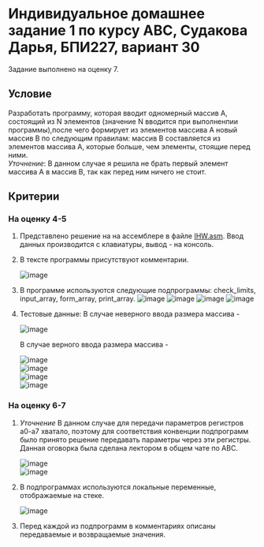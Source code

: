 # Индивидуальное домашнее задание 1 по курсу АВС, Судакова Дарья, БПИ227, вариант 30
Задание выполнено на оценку 7.
## Условие
Разработать программу, которая вводит одномерный массив A, состоящий из N элементов (значение N вводится при выполненпии программы),после чего формирует из элементов массива A новый массив B по следующим правилам: массив В составляется из элементов массива A, которые больше, чем элементы, стоящие перед ними.  
_Уточнение_: В данном случае я решила не брать первый элемент массива А в массив В, так как перед ним ничего не стоит.
## Критерии
### На оценку 4-5
1. Представлено решение на на ассемблере в файле [IHW.asm](IHW.asm). Ввод данных производится с клавиатуры, вывод - на консоль.
2. В тексте программы присутствуют комментарии.
     
   ![image](https://github.com/DaryaAutumn/CS-Architecture-IHW1/assets/72216853/50fa43ad-8bf9-4ea4-8f3a-ff214a6d493b)

3. В программе используются следующие подпрограммы: check_limits, input_array, form_array, print_array.
   ![image](https://github.com/DaryaAutumn/CS-Architecture-IHW1/assets/72216853/c96187bf-385d-4243-b5e0-257c0129573d)
   ![image](https://github.com/DaryaAutumn/CS-Architecture-IHW1/assets/72216853/ffce0a3c-5763-468f-9368-5da0202cb1ae)
   ![image](https://github.com/DaryaAutumn/CS-Architecture-IHW1/assets/72216853/f723d3d9-ac92-4edd-8d1e-0df909ccd241)
   ![image](https://github.com/DaryaAutumn/CS-Architecture-IHW1/assets/72216853/2e2b2d7a-187b-4010-8e67-1efccf70d1c1)

4. Тестовые данные:
   В случае неверного ввода размера массива -
   
   ![image](https://github.com/DaryaAutumn/CS-Architecture-IHW1/assets/72216853/e4608bbe-3608-4130-89e1-7a55f8dc9edf)

   В случае верного ввода размера массива -

   ![image](https://github.com/DaryaAutumn/CS-Architecture-IHW1/assets/72216853/73f24bb6-ebf4-43de-97e8-48ef76361ae4)  
   ![image](https://github.com/DaryaAutumn/CS-Architecture-IHW1/assets/72216853/2bed64fc-9562-442e-87cf-79fc857d70ac)  
   ![image](https://github.com/DaryaAutumn/CS-Architecture-IHW1/assets/72216853/01cfbd32-8262-4ae0-bd36-6626da1e947c)    
   ![image](https://github.com/DaryaAutumn/CS-Architecture-IHW1/assets/72216853/78ff06c2-340e-45fb-acfd-378822416368)  
   

### На оценку 6-7
1. _Уточнение_ В данном случае для передачи параметров регистров a0-a7 хватало, поэтому для соответствия конвенции подпрограмм было принято решение передавать параметры через эти регистры. Данная оговорка была сделана лектором в общем чате по АВС. 
   
   ![image](https://github.com/DaryaAutumn/CS-Architecture-IHW1/assets/72216853/229379aa-c57d-4f53-962c-bbf0c4bc1309)  
   ![image](https://github.com/DaryaAutumn/CS-Architecture-IHW1/assets/72216853/3500ff2b-aa71-4123-83c5-f0256ff3f67a)
    
2. В подпрограммах используются локальные переменные, отображаемые на стеке.
   
   ![image](https://github.com/DaryaAutumn/CS-Architecture-IHW1/assets/72216853/69b1ce07-c669-4372-88df-ffa7489e348a)

3. Перед каждой из подпрограмм в комментариях описаны передаваемые и возвращаемые значения.

